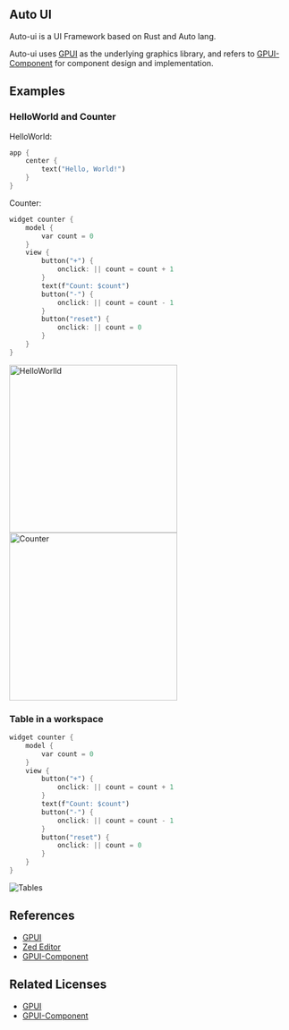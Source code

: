 ## Auto UI

Auto-ui is a UI Framework based on Rust and Auto lang.

Auto-ui uses [GPUI](https://www.gpui.rs/) as the underlying graphics library,
and refers to [GPUI-Component](https://github.com/longbridgeapp/gpui-component) for component design and implementation.


## Examples

### HelloWorld and Counter

HelloWorld:

```rust
app {
    center {
        text("Hello, World!")
    }
}
```

Counter:

```rust
widget counter {
    model {
        var count = 0
    }
    view {
        button("+") {
            onclick: || count = count + 1
        }
        text(f"Count: $count")
        button("-") {
            onclick: || count = count - 1
        }
        button("reset") {
            onclick: || count = 0
        }
    }
}
```

<p float="left">
    <img src="https://foruda.gitee.com/images/1730020919636079815/3c8f4d9e_142056.png" alt="HelloWorlld" width="300"/>
    <img src="https://foruda.gitee.com/images/1730021021429704035/4625e3ce_142056.png" alt="Counter" width="300"/>
</p>

### Table in a workspace

```rust
widget counter {
    model {
        var count = 0
    }
    view {
        button("+") {
            onclick: || count = count + 1
        }
        text(f"Count: $count")
        button("-") {
            onclick: || count = count - 1
        }
        button("reset") {
            onclick: || count = 0
        }
    }
}
```

![Tables](https://foruda.gitee.com/images/1733982315033044954/779f409d_142056.png "Tables")

## References

- [GPUI](https://gpui.rs)
- [Zed Editor](https://zed.dev/)
- [GPUI-Component](https://github.com/longbridgeapp/gpui-component)

## Related Licenses

- [GPUI](references/LICENSE_GPUI)
- [GPUI-Component](references/LICENSE_GPUI-Component)

